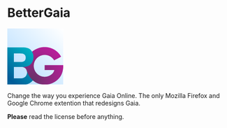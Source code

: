 BetterGaia
==========

![Logo](Chrome/images/logo/128.png)

Change the way you experience Gaia Online. The only Mozilla Firefox and Google Chrome extention that redesigns Gaia.

**Please** read the license before anything.
